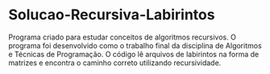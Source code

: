 # Solucao-Recursiva-Labirintos
Programa criado para estudar conceitos de algoritmos recursivos. 
O programa foi desenvolvido como o trabalho final da disciplina de Algoritmos e Técnicas de Programação. 
O código lê arquivos de labirintos na forma de matrizes e encontra o caminho correto utilizando recursividade. 
